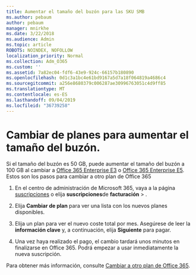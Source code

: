 ```yaml
---
title: Aumentar el tamaño del buzón para las SKU SMB
ms.author: pebaum
author: pebaum
manager: mnirkhe
ms.date: 3/22/2018
ms.audience: Admin
ms.topic: article
ROBOTS: NOINDEX, NOFOLLOW
localization_priority: Normal
ms.collection: Adm_O365
ms.custom: ''
ms.assetid: 7a82ec04-fdf6-43e9-924c-66157b180890
ms.openlocfilehash: 0d1c3a1bc4e61bd9167a5d7a18f064819a4686c4
ms.sourcegitcommit: a256e8680379c006287ae30996763051c4d9ff85
ms.translationtype: MT
ms.contentlocale: es-ES
ms.lasthandoff: 09/04/2019
ms.locfileid: "36739258"
---
```

# <a name="switch-plans-to-increase-mailbox-size"></a>Cambiar de planes para aumentar el tamaño del buzón.

Si el tamaño del buzón es 50 GB, puede aumentar el tamaño del buzón a 100 GB al cambiar a [Office 365 Enterprise E3](https://products.office.com/business/office-365-enterprise-e3-business-software) o [Office 365 Enterprise E5](https://products.office.com/business/office-365-enterprise-e5-business-software). Estos son los pasos para cambiar a otro plan de Office 365
  
1. En el centro de administración de Microsoft 365, vaya a la página [suscripciones](https://go.microsoft.com/fwlink/p/?linkid=842054) o elija **suscripciones**de **facturación** \> .
    
2. Elija **Cambiar de plan** para ver una lista con los nuevos planes disponibles. 
    
3. Elija un plan para ver el nuevo coste total por mes. Asegúrese de leer la **información clave** y, a continuación, elija **Siguiente** para pagar. 
    
4. Una vez haya realizado el pago, el cambio tardará unos minutos en finalizarse en Office 365. Podrá empezar a usar inmediatamente la nueva suscripción.
    
Para obtener más información, consulte [Cambiar a otro plan de Office 365](https://docs.microsoft.com/office365/admin/subscriptions-and-billing/switch-to-a-different-plan).
  

